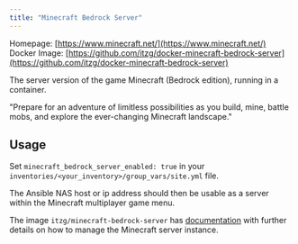 ```yaml
---
title: "Minecraft Bedrock Server"
---
```


Homepage: [https://www.minecraft.net/](https://www.minecraft.net/)
Docker Image: [https://github.com/itzg/docker-minecraft-bedrock-server](https://github.com/itzg/docker-minecraft-bedrock-server)

The server version of the game Minecraft (Bedrock edition), running in a container.

"Prepare for an adventure of limitless possibilities as you build, mine, battle mobs, and explore the ever-changing Minecraft landscape."

## Usage

Set `minecraft_bedrock_server_enabled: true` in your `inventories/<your_inventory>/group_vars/site.yml` file.

The Ansible NAS host or ip address should then be usable as a server within the Minecraft multiplayer game menu.

The image `itzg/minecraft-bedrock-server` has [documentation](https://github.com/itzg/docker-minecraft-bedrock-server) with further details on how to manage the Minecraft server instance.
